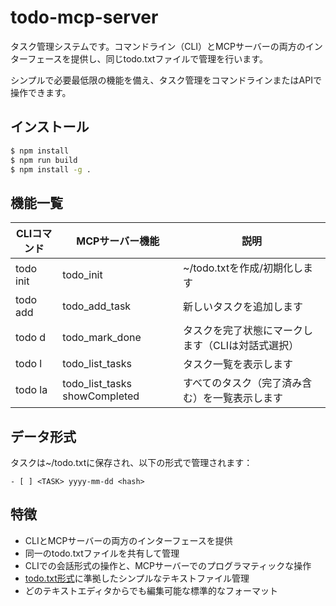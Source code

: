 # todo-mcp-server

タスク管理システムです。コマンドライン（CLI）とMCPサーバーの両方のインターフェースを提供し、同じtodo.txtファイルで管理を行います。

シンプルで必要最低限の機能を備え、タスク管理をコマンドラインまたはAPIで操作できます。

## インストール

```bash
$ npm install
$ npm run build
$ npm install -g .
```

## 機能一覧

| CLIコマンド     | MCPサーバー機能    | 説明                                                   |
| --------------- | ----------------- | ------------------------------------------------------ |
| todo init       | todo_init         | ~/todo.txtを作成/初期化します                           |
| todo add <TASK> | todo_add_task     | 新しいタスクを追加します                                |
| todo d          | todo_mark_done    | タスクを完了状態にマークします（CLIは対話式選択）        |
| todo l          | todo_list_tasks   | タスク一覧を表示します                                  |
| todo la         | todo_list_tasks showCompleted | すべてのタスク（完了済み含む）を一覧表示します |

## データ形式

タスクは~/todo.txtに保存され、以下の形式で管理されます：

```
- [ ] <TASK> yyyy-mm-dd <hash>
```

## 特徴

- CLIとMCPサーバーの両方のインターフェースを提供
- 同一のtodo.txtファイルを共有して管理
- CLIでの会話形式の操作と、MCPサーバーでのプログラマティックな操作
- [todo.txt形式](https://github.com/todotxt/todo.txt)に準拠したシンプルなテキストファイル管理
- どのテキストエディタからでも編集可能な標準的なフォーマット
